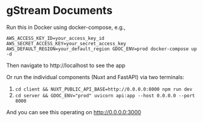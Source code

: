 # gStream Documents

Run this in Docker using docker-compose, e.g., 

`AWS_ACCESS_KEY_ID=your_access_key_id AWS_SECRET_ACCESS_KEY=your_secret_access_key AWS_DEFAULT_REGION=your_default_region GDOC_ENV=prod docker-compose up -d`

Then navigate to http://localhost to see the app

Or run the individual components (Nuxt and FastAPI) via two terminals:

1. `cd client && NUXT_PUBLIC_API_BASE=http://0.0.0.0:8000 npm run dev`
2. `cd server && GDOC_ENV="prod" uvicorn api:app --host 0.0.0.0 --port 8000`

And you can see this operating on http://0.0.0.0:3000